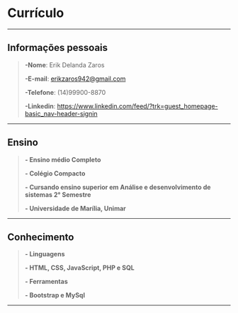 # Currículo
---

## Informações pessoais
>**-Nome**: Erik Delanda Zaros
>
>**-E-mail**: erikzaros942@gmail.com
>
>**-Telefone**: (14)99900-8870
>
>**-Linkedin**: https://www.linkedin.com/feed/?trk=guest_homepage-basic_nav-header-signin
---
## Ensino

>**- Ensino médio Completo**
>
>**- Colégio Compacto**
>
>**- Cursando ensino superior em Análise e desenvolvimento de sistemas 2° Semestre**
>
>**- Universidade de Marília, Unimar**
---
## Conhecimento

>**- Linguagens**
>
>**- HTML, CSS, JavaScript, PHP e SQL**
>
>**- Ferramentas**
>
>**- Bootstrap e MySql**
---
